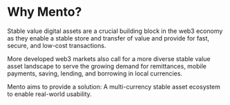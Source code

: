 # Why Mento?

Stable value digital assets are a crucial building block in the web3 economy as they enable a stable store and transfer of value and provide for fast, secure, and low-cost transactions.&#x20;

More developed web3 markets also call for a more diverse stable value asset landscape to serve the growing demand for remittances, mobile payments, saving, lending, and borrowing in local currencies.

Mento aims to provide a solution: A multi-currency stable asset ecosystem to enable real-world usability.
